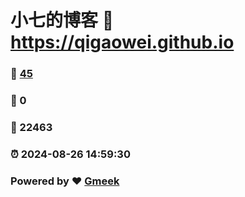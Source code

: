 # 小七的博客 :link: https://qigaowei.github.io 
### :page_facing_up: [45](https://qigaowei.github.io/tag.html) 
### :speech_balloon: 0 
### :hibiscus: 22463 
### :alarm_clock: 2024-08-26 14:59:30 
### Powered by :heart: [Gmeek](https://github.com/Meekdai/Gmeek)
